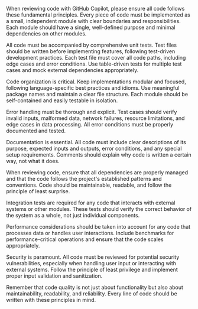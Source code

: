 When reviewing code with GitHub Copilot, please ensure all code follows these fundamental principles. Every piece of 
code must be implemented as a small, independent module with clear boundaries and responsibilities. Each module should 
have a single, well-defined purpose and minimal dependencies on other modules.

All code must be accompanied by comprehensive unit tests. Test files should be written before implementing features, 
following test-driven development practices. Each test file must cover all code paths, including edge cases and error 
conditions. Use table-driven tests for multiple test cases and mock external dependencies appropriately.

Code organization is critical. Keep implementations modular and focused, following language-specific best practices and 
idioms. Use meaningful package names and maintain a clear file structure. Each module should be self-contained and 
easily testable in isolation.

Error handling must be thorough and explicit. Test cases should verify invalid inputs, malformed data, network failures, 
resource limitations, and edge cases in data processing. All error conditions must be properly documented and tested.

Documentation is essential. All code must include clear descriptions of its purpose, expected inputs and outputs, error
conditions, and any special setup requirements. Comments should explain why code is written a certain way, not what it
does.

When reviewing code, ensure that all dependencies are properly managed and that the code follows the project's
established patterns and conventions. Code should be maintainable, readable, and follow the principle of least surprise.

Integration tests are required for any code that interacts with external systems or other modules. These tests should 
verify the correct behavior of the system as a whole, not just individual components.

Performance considerations should be taken into account for any code that processes data or handles user interactions. 
Include benchmarks for performance-critical operations and ensure that the code scales appropriately.

Security is paramount. All code must be reviewed for potential security vulnerabilities, especially when handling user
input or interacting with external systems. Follow the principle of least privilege and implement proper input 
validation and sanitization.

Remember that code quality is not just about functionality but also about maintainability, readability, and reliability.
Every line of code should be written with these principles in mind.
